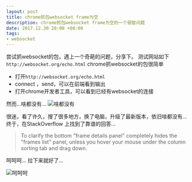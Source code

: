 ```yaml
---
layout: post
title: chrome抓包websocket frame为空
description: chrome抓包websocket frame为空的一个弱智问题
date: 2017.12.30 20:00 +08:00
tags: 
- websocket 
---
```




尝试抓websocket的包，遇上一个奇葩的问题，分享下。
测试网站如下`http://websocket.org/echo.html`
chrome抓websocket的包很简单

* 打开`http://websocket.org/echo.html`
* connect ，send，可以在前端看到输出
* 打开chrome开发者工具，可以看到已经有websocket的连接

然而...啥都没有...
![啥都没有](http://upload-images.jianshu.io/upload_images/5574483-3495187529c9bac9.png?imageMogr2/auto-orient/strip%7CimageView2/2/w/1240)

很迷，看了许久，搜了很多地方，换了电脑，升级了最新版本，依旧啥都没有...
终于，在StackOverflow 上找到了靠谱的回答...

> To clarify the bottom "frame details panel" completely hides the "frames list" panel, unless you hover your mouse under the column sorting tab and drag down.

呵呵呵... 拉下来就好了...

![呵呵呵](http://upload-images.jianshu.io/upload_images/5574483-d3bd935302ce4bd6.png?imageMogr2/auto-orient/strip%7CimageView2/2/w/1240)